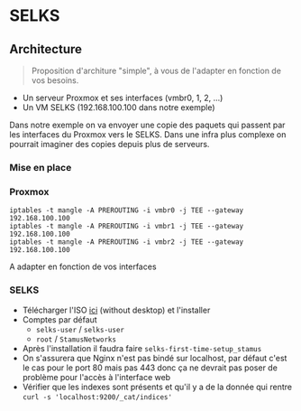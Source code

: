 # SELKS

## Architecture

> Proposition d'architure "simple", à vous de l'adapter en fonction de vos besoins.

* Un serveur Proxmox et ses interfaces (vmbr0, 1, 2, ...)
* Un VM SELKS (192.168.100.100 dans notre exemple)

Dans notre exemple on va envoyer une copie des paquets qui passent par les interfaces du Proxmox vers le SELKS. Dans une infra plus complexe on pourrait imaginer des copies depuis plus de serveurs.

### Mise en place

### Proxmox

```
iptables -t mangle -A PREROUTING -i vmbr0 -j TEE --gateway 192.168.100.100
iptables -t mangle -A PREROUTING -i vmbr1 -j TEE --gateway 192.168.100.100
iptables -t mangle -A PREROUTING -i vmbr2 -j TEE --gateway 192.168.100.100
```

A adapter en fonction de vos interfaces

### SELKS

* Télécharger l'ISO [ici](https://www.stamus-networks.com/selks) (without desktop) et l'installer
* Comptes par défaut
  * `selks-user` / `selks-user`
  * `root` / `StamusNetworks`
* Après l'installation il faudra faire `selks-first-time-setup_stamus`
* On s'assurera que Nginx n'est pas bindé sur localhost, par défaut c'est le cas pour le port 80 mais pas 443 donc ça ne devrait pas poser de problème pour l'accès à l'interface web
* Vérifier que les indexes sont présents et qu'il y a de la donnée qui rentre `curl -s 'localhost:9200/_cat/indices'`
